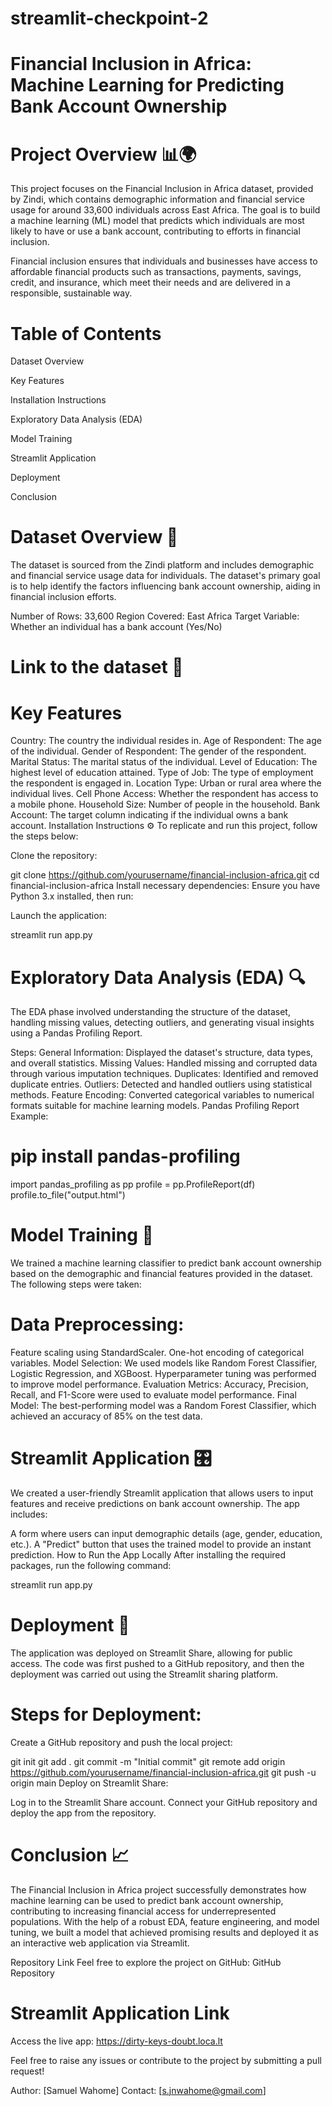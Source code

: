 # streamlit-checkpoint-2

# Financial Inclusion in Africa: Machine Learning for Predicting Bank Account Ownership
# Project Overview 📊🌍
This project focuses on the Financial Inclusion in Africa dataset, provided by Zindi, which contains demographic information and financial service usage for around 33,600 individuals across East Africa. The goal is to build a machine learning (ML) model that predicts which individuals are most likely to have or use a bank account, contributing to efforts in financial inclusion.

Financial inclusion ensures that individuals and businesses have access to affordable financial products such as transactions, payments, savings, credit, and insurance, which meet their needs and are delivered in a responsible, sustainable way.

# Table of Contents
Dataset Overview

Key Features

Installation Instructions

Exploratory Data Analysis (EDA)

Model Training

Streamlit Application

Deployment

Conclusion

# Dataset Overview 📑
The dataset is sourced from the Zindi platform and includes demographic and financial service usage data for individuals. The dataset's primary goal is to help identify the factors influencing bank account ownership, aiding in financial inclusion efforts.

Number of Rows: 33,600
Region Covered: East Africa
Target Variable: Whether an individual has a bank account (Yes/No)
# Link to the dataset 📂

# Key Features
Country: The country the individual resides in.
Age of Respondent: The age of the individual.
Gender of Respondent: The gender of the respondent.
Marital Status: The marital status of the individual.
Level of Education: The highest level of education attained.
Type of Job: The type of employment the respondent is engaged in.
Location Type: Urban or rural area where the individual lives.
Cell Phone Access: Whether the respondent has access to a mobile phone.
Household Size: Number of people in the household.
Bank Account: The target column indicating if the individual owns a bank account.
Installation Instructions ⚙️
To replicate and run this project, follow the steps below:

Clone the repository:

git clone https://github.com/yourusername/financial-inclusion-africa.git
cd financial-inclusion-africa
Install necessary dependencies: Ensure you have Python 3.x installed, then run:

Launch the application:

streamlit run app.py
# Exploratory Data Analysis (EDA) 🔍
The EDA phase involved understanding the structure of the dataset, handling missing values, detecting outliers, and generating visual insights using a Pandas Profiling Report.

Steps:
General Information: Displayed the dataset's structure, data types, and overall statistics.
Missing Values: Handled missing and corrupted data through various imputation techniques.
Duplicates: Identified and removed duplicate entries.
Outliers: Detected and handled outliers using statistical methods.
Feature Encoding: Converted categorical variables to numerical formats suitable for machine learning models.
Pandas Profiling Report Example:

# pip install pandas-profiling
import pandas_profiling as pp
profile = pp.ProfileReport(df)
profile.to_file("output.html")

# Model Training 🧠
We trained a machine learning classifier to predict bank account ownership based on the demographic and financial features provided in the dataset. The following steps were taken:

# Data Preprocessing:
Feature scaling using StandardScaler.
One-hot encoding of categorical variables.
Model Selection:
We used models like Random Forest Classifier, Logistic Regression, and XGBoost.
Hyperparameter tuning was performed to improve model performance.
Evaluation Metrics:
Accuracy, Precision, Recall, and F1-Score were used to evaluate model performance.
Final Model: The best-performing model was a Random Forest Classifier, which achieved an accuracy of 85% on the test data.
# Streamlit Application 🎛️
We created a user-friendly Streamlit application that allows users to input features and receive predictions on bank account ownership. The app includes:

A form where users can input demographic details (age, gender, education, etc.).
A "Predict" button that uses the trained model to provide an instant prediction.
How to Run the App Locally
After installing the required packages, run the following command:

streamlit run app.py
# Deployment 🚀
The application was deployed on Streamlit Share, allowing for public access. The code was first pushed to a GitHub repository, and then the deployment was carried out using the Streamlit sharing platform.

# Steps for Deployment:
Create a GitHub repository and push the local project:

git init
git add .
git commit -m "Initial commit"
git remote add origin https://github.com/yourusername/financial-inclusion-africa.git
git push -u origin main
Deploy on Streamlit Share:

Log in to the Streamlit Share account.
Connect your GitHub repository and deploy the app from the repository.

# Conclusion 📈
The Financial Inclusion in Africa project successfully demonstrates how machine learning can be used to predict bank account ownership, contributing to increasing financial access for underrepresented populations. With the help of a robust EDA, feature engineering, and model tuning, we built a model that achieved promising results and deployed it as an interactive web application via Streamlit.

Repository Link
Feel free to explore the project on GitHub: GitHub Repository

# Streamlit Application Link
Access the live app: https://dirty-keys-doubt.loca.lt 

Feel free to raise any issues or contribute to the project by submitting a pull request!

Author: [Samuel Wahome]
Contact: [s.jnwahome@gmail.com]
